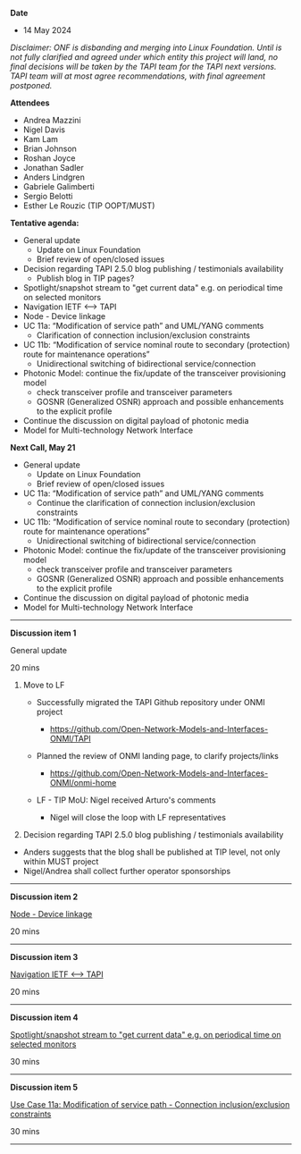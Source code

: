 **Date**
- 14 May 2024

_Disclaimer:_
_ONF is disbanding and merging into Linux Foundation._
_Until is not fully clarified and agreed under which entity this project will land,_
_no final decisions will be taken by the TAPI team for the TAPI next versions._
_TAPI team will at most agree recommendations, with final agreement postponed._

**Attendees**
- Andrea Mazzini
- Nigel Davis
- Kam Lam
- Brian Johnson
- Roshan Joyce
- Jonathan Sadler
- Anders Lindgren
- Gabriele Galimberti
- Sergio Belotti
- Esther Le Rouzic (TIP OOPT/MUST)


**Tentative agenda:**

- General update
  + Update on Linux Foundation
  + Brief review of open/closed issues
- Decision regarding TAPI 2.5.0 blog publishing / testimonials availability
  + Publish blog in TIP pages?
- Spotlight/snapshot stream to "get current data" e.g. on periodical time on selected monitors
- Navigation IETF <--> TAPI
- Node - Device linkage
- UC 11a: “Modification of service path” and UML/YANG comments
  + Clarification of connection inclusion/exclusion constraints
- UC 11b: “Modification of service nominal route to secondary (protection) route for maintenance operations”
  + Unidirectional switching of bidirectional service/connection
- Photonic Model: continue the fix/update of the transceiver provisioning model
  + check transceiver profile and transceiver parameters
  + GOSNR (Generalized OSNR) approach and possible enhancements to the explicit profile
- Continue the discussion on digital payload of photonic media
- Model for Multi-technology Network Interface


**Next Call, May 21**

- General update
  + Update on Linux Foundation
  + Brief review of open/closed issues
- UC 11a: “Modification of service path” and UML/YANG comments
  + Continue the clarification of connection inclusion/exclusion constraints
- UC 11b: “Modification of service nominal route to secondary (protection) route for maintenance operations”
  + Unidirectional switching of bidirectional service/connection
- Photonic Model: continue the fix/update of the transceiver provisioning model
  + check transceiver profile and transceiver parameters
  + GOSNR (Generalized OSNR) approach and possible enhancements to the explicit profile
- Continue the discussion on digital payload of photonic media
- Model for Multi-technology Network Interface


-------------------------------------------------------------------------------------
**Discussion item 1**

General update

20 mins

1) Move to LF
   + Successfully migrated the TAPI Github repository under ONMI project
     - https://github.com/Open-Network-Models-and-Interfaces-ONMI/TAPI
   + Planned the review of ONMI landing page, to clarify projects/links
     - https://github.com/Open-Network-Models-and-Interfaces-ONMI/onmi-home

   + LF - TIP MoU: Nigel received Arturo's comments
     - Nigel will close the loop with LF representatives

2) Decision regarding TAPI 2.5.0 blog publishing / testimonials availability
  + Anders suggests that the blog shall be published at TIP level, not only within MUST project
  + Nigel/Andrea shall collect further operator sponsorships


-------------------------------------------------------------------------------------
**Discussion item 2**

[Node - Device linkage](https://github.com/Open-Network-Models-and-Interfaces-ONMI/TAPI/wiki/Discussion-%E2%80%90-Node-to-Device-linkage)

20 mins

-------------------------------------------------------------------------------------
**Discussion item 3**

[Navigation IETF <--> TAPI](https://github.com/Open-Network-Models-and-Interfaces-ONMI/TAPI/wiki/Discussion-%E2%80%90-Navigation-IETF-%E2%80%90-TAPI)

20 mins

-------------------------------------------------------------------------------------
**Discussion item 4**

[Spotlight/snapshot stream to "get current data" e.g. on periodical time on selected monitors](https://github.com/Open-Network-Models-and-Interfaces-ONMI/TAPI/wiki/Discussion-%E2%80%90-Spotlight-snapshot-stream-to-get-current-data)

30 mins

-------------------------------------------------------------------------------------
**Discussion item 5**

[Use Case 11a: Modification of service path - Connection inclusion/exclusion constraints](https://github.com/Open-Network-Models-and-Interfaces-ONMI/TAPI/wiki/Discussion-%E2%80%90-Use-Case-11a-%E2%80%90-Modification-of-service-path-%E2%80%90-Connection-inclusion-exclusion-constraints)

30 mins

-------------------------------------------------------------------------------------